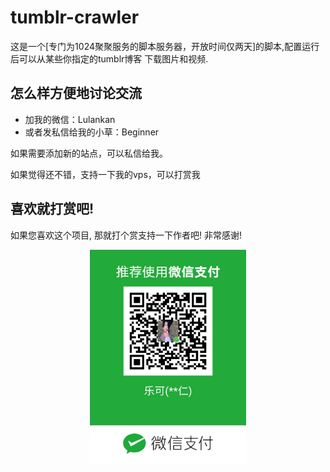tumblr-crawler
===============

这是一个[专门为1024聚聚服务的脚本服务器，开放时间仅两天]的脚本,配置运行后可以从某些你指定的tumblr博客
下载图片和视频.

## 怎么样方便地讨论交流

* 加我的微信：Lulankan
* 或者发私信给我的小草：Beginner


如果需要添加新的站点，可以私信给我。

如果觉得还不错，支持一下我的vps，可以打赏我

## 喜欢就打赏吧!

如果您喜欢这个项目, 那就打个赏支持一下作者吧! 非常感谢!

<p align="center"><img src="https://raw.githubusercontent.com/huanqiuge/tumblrdownload/master/%E5%BE%AE%E4%BF%A1%E5%9B%BE%E7%89%87_20181215013015.jpg" width="250"></p>
